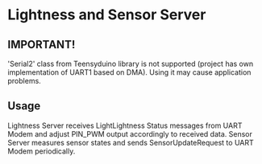 # Lightness and Sensor Server

## IMPORTANT!
'Serial2' class from Teensyduino library is not supported (project has own implementation of UART1 based on DMA). Using
it may cause application problems.

## Usage
Lightness Server receives LightLightness Status messages from UART Modem and adjust PIN_PWM output accordingly to received data.
Sensor Server measures sensor states and sends SensorUpdateRequest to UART Modem periodically.